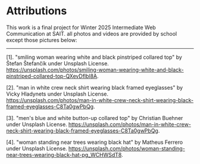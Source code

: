 # Attributions

This work is a final project for Winter 2025 Intermediate Web Communication at SAIT.
all photos and videos are provided by school except those pictures below:

---

[1]. "smiling woman wearing white and black pinstriped collared top" by Štefan Štefančík under Unsplash License. 
https://unsplash.com/photos/smiling-woman-wearing-white-and-black-pinstriped-collared-top-QXevDflbl8A.

[2]. "man in white crew neck shirt wearing black framed eyeglasses" by Vicky Hladynets under Unsplash License. 
https://unsplash.com/photos/man-in-white-crew-neck-shirt-wearing-black-framed-eyeglasses-C8Ta0gwPbQg.

[3]. "men's blue and white button-up collared top" by Christian Buehner under Unsplash License. 
https://unsplash.com/photos/man-in-white-crew-neck-shirt-wearing-black-framed-eyeglasses-C8Ta0gwPbQg.

[4]. "woman standing near trees wearing black hat" by Matheus Ferrero under Unsplash License. 
https://unsplash.com/photos/woman-standing-near-trees-wearing-black-hat-pg_WCHWSdT8.